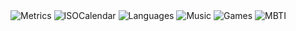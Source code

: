 <picture>
  <img src="/metrics.terminal.svg" alt="Metrics">
</picture>
<picture>
  <img src="/metrics.plugin.isocalendar.fullyear.svg" alt="ISOCalendar">
</picture>
<picture>
  <img src="/metrics.plugin.languages.svg" alt="Languages">
</picture>
<picture>
  <img src="/metrics.plugin.music.most.svg" alt="Music">
</picture>
<picture>
  <img src="/metrics.plugin.steam.svg" alt="Games">
</picture>
<picture>
  <img src="/metrics.plugin.16personalities.svg" alt="MBTI">
</picture>

<!--
**shingkid/shingkid** is a ✨ _special_ ✨ repository because its `README.md` (this file) appears on your GitHub profile.

Here are some ideas to get you started:

- 🔭 I’m currently working on ...
- 🌱 I’m currently learning ...
- 👯 I’m looking to collaborate on ...
- 🤔 I’m looking for help with ...
- 💬 Ask me about ...
- 📫 How to reach me: ...
- 😄 Pronouns: ...
- ⚡ Fun fact: ...
-->
